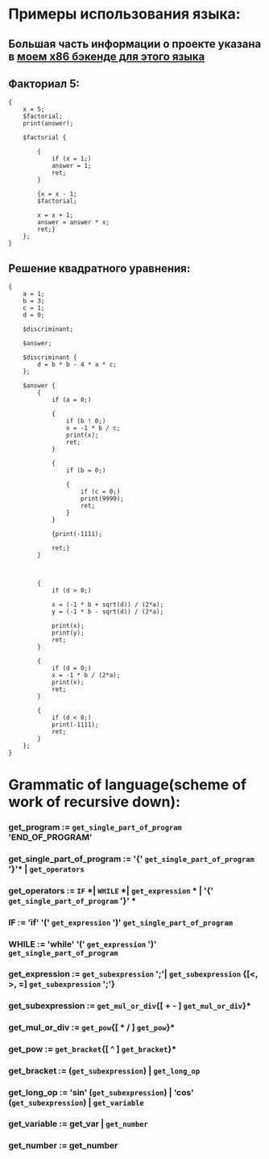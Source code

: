 # Примеры использования языка:
## Большая часть информации о проекте указана в [моем x86 бэкенде для этого языка](https://github.com/andrushechka37/Compiler)
## Факториал 5:
```
{
    x = 5;
    $factorial;
    print(answer);

    $factorial {

        {
            if (x = 1;)
            answer = 1;
            ret;
        }

        {x = x - 1;
        $factorial;

        x = x + 1;
        answer = answer * x;
        ret;}
    };
}

```

## Решение квадратного уравнения:
```
{
    a = 1;
    b = 3;
    c = 1;
    d = 0;

    $discriminant;

    $answer;

    $discriminant {
        d = b * b - 4 * a * c;
    };

    $answer {
        {
            if (a = 0;) 

            {
                if (b ! 0;)
                x = -1 * b / c;
                print(x);
                ret;
            }

            {
                if (b = 0;) 

                {
                    if (c = 0;)
                    print(9999);
                    ret;
                }
            }

            {print(-1111);

            ret;}
        }

    

        {
            if (d > 0;)

            x = (-1 * b + sqrt(d)) / (2*a);
            y = (-1 * b - sqrt(d)) / (2*a);

            print(x);
            print(y);
            ret;
        }

        {
            if (d = 0;)
            x = -1 * b / (2*a);
            print(x);
            ret;
        }

        {
            if (d < 0;)
            print(-1111);
            ret;
        }
    };
}
```



# Grammatic of language(scheme of work of recursive down):

### get_program := `get_single_part_of_program` 'END_OF_PROGRAM'
### get_single_part_of_program := '{' `get_single_part_of_program` '}'* | `get_operators`
### get_operators := `IF` *| `WHILE` *| `get_expression` * | '{' `get_single_part_of_program` '}' *
### IF := 'if' '(' `get_expression` ')' `get_single_part_of_program`
### WHILE := 'while' '(' `get_expression` ')' `get_single_part_of_program`
### get_expression := `get_subexpression` ';'| `get_subexpression` {[<, >, =]  `get_subexpression` ';'}
### get_subexpression := `get_mul_or_div`{[ + - ] `get_mul_or_div`}*
### get_mul_or_div := `get_pow`{[ * / ] `get_pow`}*
### get_pow := `get_bracket`{[ ^ ] `get_bracket`}*
### get_bracket := (`get_subexpression`) | `get_long_op`
### get_long_op := 'sin' (`get_subexpression`) | 'cos' (`get_subexpression`) | `get_variable`
### get_variable := get_var | `get_number`
### get_number := get_number
